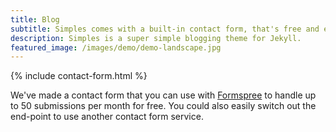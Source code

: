 ```yaml
---
title: Blog
subtitle: Simples comes with a built-in contact form, that's free and easy to set up.
description: Simples is a super simple blogging theme for Jekyll.
featured_image: /images/demo/demo-landscape.jpg
---
```


{% include contact-form.html %}

We've made a contact form that you can use with [Formspree](https://formspree.io/create/jekyllthemes) to handle up to 50 submissions per month for free. You could also easily switch out the end-point to use another contact form service.